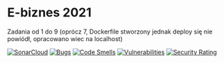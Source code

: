 # E-biznes 2021

Zadania od 1 do 9 (oprócz 7, Dockerfile stworzony jednak deploy się nie powiódł, opracowano wiec na localhost)

[![SonarCloud](https://sonarcloud.io/images/project_badges/sonarcloud-white.svg)](https://sonarcloud.io/dashboard?id=kamilczerwinski22_F1Store_ebiznes)
[![Bugs](https://sonarcloud.io/api/project_badges/measure?project=kamilczerwinski22_F1Store_ebiznes&metric=bugs)](https://sonarcloud.io/dashboard?id=kamilczerwinski22_F1Store_ebiznes)
[![Code Smells](https://sonarcloud.io/api/project_badges/measure?project=kamilczerwinski22_F1Store_ebiznes&metric=code_smells)](https://sonarcloud.io/dashboard?id=kamilczerwinski22_F1Store_ebiznes)
[![Vulnerabilities](https://sonarcloud.io/api/project_badges/measure?project=kamilczerwinski22_F1Store_ebiznes&metric=vulnerabilities)](https://sonarcloud.io/dashboard?id=kamilczerwinski22_F1Store_ebiznes)
[![Security Rating](https://sonarcloud.io/api/project_badges/measure?project=kamilczerwinski22_F1Store_ebiznes&metric=security_rating)](https://sonarcloud.io/dashboard?id=kamilczerwinski22_F1Store_ebiznes)
